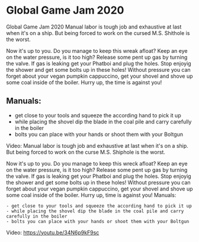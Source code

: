 # Global Game Jam 2020
Global Game Jam 2020	Manual labor is tough job and exhaustive at last when it's on a ship. But being forced to work on the cursed M.S. Shithole is the worst.

Now it's up to you. Do you manage to keep this wreak afloat?
Keep an eye on the water pressure, is it too high? Release some pent up gas by turning the valve. If gas is leaking get your Phatboi and plug the holes. Stop enjoyig the shower and get some bolts up in these holes!
Without pressure you can forget about your vegan pumpkin cappuccino, get your shovel and shove up some coal inside of the boiler.
Hurry up, the time is against you!

## Manuals:
* get close to your tools and squeeze the according hand to pick it up
* while placing the shovel dip the blade in the coal pile and carry carefully in the boiler
* bolts you can place with your hands or shoot them with your Boltgun

Video: Manual labor is tough job and exhaustive at last when it's on a ship. But being forced to work on the curse M.S. Shiphole is the worst.

Now it's up to you. Do you manage to keep this wreck afloat? Keep an eye on the water pressure, is it too high? Release some pent up gas by turning the valve. If gas is leaking get your Phatboi and plug the holes. Stop enjoyig the shower and get some bolts up in these holes! Without pressure you can forget about your vegan pumpkin cappuccino, get your shovel and shove up some coal inside of the boiler. Hurry up, time is against you!
Manuals:

    - get close to your tools and squeeze the according hand to pick it up
    - while placing the shovel dip the blade in the coal pile and carry carefully in the boiler
    - bolts you can place with your hands or shoot them with your Boltgun

Video: https://youtu.be/34N6p9kF9sc 
